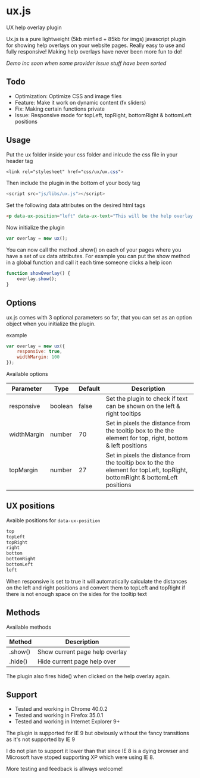 # ux.js
UX help overlay plugin

Ux.js is a pure lightweight (5kb minfied + 85kb for imgs) javascript plugin for showing help overlays on your website pages.
Really easy to use and fully responsive! Making help overlays have never been more fun to do!

*Demo inc soon when some provider issue stuff have been sorted*


Todo
--------
* Optimization: Optimize CSS and image files
* Feature: Make it work on dynamic content (fx sliders)
* Fix: Making certain functions private
* Issue: Responsive mode for topLeft, topRight, bottomRight & bottomLeft positions


Usage
--------
Put the ux folder inside your css folder and inlcude the css file in your header tag
```css
<link rel="stylesheet" href="css/ux/ux.css">
```

Then include the plugin in the bottom of your body tag
```js
<script src="js/libs/ux.js"></script>
```

Set the following data attributes on the desired html tags
```html
<p data-ux-position="left" data-ux-text="This will be the help overlay text">This is a paragraph</p>
```

Now initialize the plugin
```js
var overlay = new ux();
```

You can now call the method .show() on each of your pages where you have a set of ux data attributes. For example you can put the show method in a global function and call it each time someone clicks a help icon

```js
function showOverlay() {
	overlay.show();	
}
```


Options
--------
ux.js comes with 3 optional parameters so far, that you can set as an option object when you initialize the plugin.

example
```js
var overlay = new ux({
	responsive: true,
	widthMargin: 100
});
```

Available options

| Parameter		| Type		| Default	| Description																|
| ------------- | --------- | --------- | ------------------------------------------------------------------------- |
| responsive	| boolean	| false		| Set the plugin to check if text can be shown on the left & right tooltips	|
| widthMargin	| number	| 70		| Set in pixels the distance from the tooltip box to the the element for top, right, bottom & left positions			|
| topMargin		| number	| 27		| Set in pixels the distance from the tooltip box to the the element for topLeft, topRight, bottomRight & bottomLeft positions		|


UX positions
--------

Avaible positions for `data-ux-position`
```html
top
topLeft
topRight
right
bottom
bottomRight
bottomLeft
left
```

When responsive is set to true it will automatically calculate the distances on the left and right positions and convert them to topLeft and topRight if there is not enough space on the sides for the tooltip text


Methods
--------
Available methods

| Method		| Description										|
|---------------|---------------------------------------------------|
| .show()		| Show current page help overlay					|
| .hide()		| Hide current page help over						|

The plugin also fires hide() when clicked on the help overlay again.


Support
--------
* Tested and working in Chrome 40.0.2
* Tested and working in Firefox 35.0.1
* Tested and working in Internet Explorer 9+

The plugin is supported for IE 9 but obviously without the fancy transitions as it's not supported by IE 9

I do not plan to support it lower than that since IE 8 is a dying browser and Microsoft have stoped supporting XP which were using IE 8.

More testing and feedback is allways welcome!
